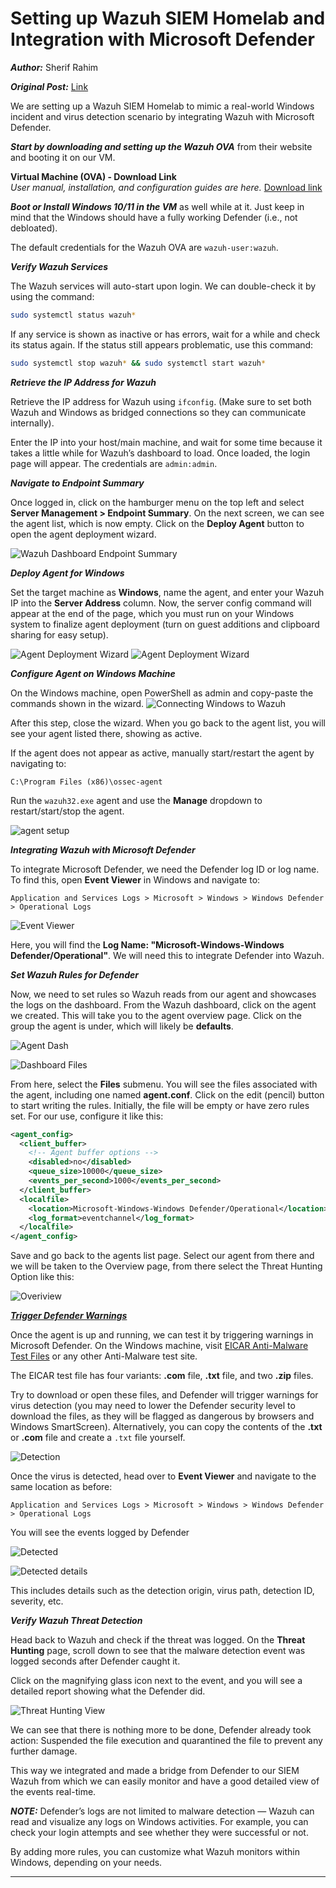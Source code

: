 # Setting up Wazuh SIEM Homelab and Integration with Microsoft Defender
**_Author:_** Sherif Rahim

**_Original Post:_** [Link](https://medium.com/@sherifrahim/setting-up-wazuh-siem-xdr-homelab-and-integartion-of-microsoft-defender-ef7963bcb7c2)


We are setting up a Wazuh SIEM Homelab to mimic a real-world Windows incident and virus detection scenario by integrating Wazuh with Microsoft Defender.

**_Start by downloading and setting up the Wazuh OVA_** from their website and booting it on our VM.

**Virtual Machine (OVA) - Download Link**  
_User manual, installation, and configuration guides are here._  [Download link](https://documentation.wazuh.com/current/deployment-options/virtual-machine/virtual-machine.html)

**_Boot or Install Windows 10/11 in the VM_** as well while at it. Just keep in mind that the Windows should have a fully working Defender (i.e., not debloated).

The default credentials for the Wazuh OVA are `wazuh-user:wazuh`.

**_Verify Wazuh Services_**

The Wazuh services will auto-start upon login. We can double-check it by using the command:

```bash
sudo systemctl status wazuh*
```

If any service is shown as inactive or has errors, wait for a while and check its status again. If the status still appears problematic, use this command:

```bash
sudo systemctl stop wazuh* && sudo systemctl start wazuh*
```

**_Retrieve the IP Address for Wazuh_**

Retrieve the IP address for Wazuh using `ifconfig`. (Make sure to set both Wazuh and Windows as bridged connections so they can communicate internally).

Enter the IP into your host/main machine, and wait for some time because it takes a little while for Wazuh’s dashboard to load. Once loaded, the login page will appear. The credentials are `admin:admin`.

**_Navigate to Endpoint Summary_**

Once logged in, click on the hamburger menu on the top left and select **Server Management > Endpoint Summary**. On the next screen, we can see the agent list, which is now empty. Click on the **Deploy Agent** button to open the agent deployment wizard.

![Wazuh Dashboard Endpoint Summary](https://miro.medium.com/v2/resize:fit:828/format:webp/1*MYAJD5oDbPWXnORJsftnWA.png)

**_Deploy Agent for Windows_**

Set the target machine as **Windows**, name the agent, and enter your Wazuh IP into the **Server Address** column. Now, the server config command will appear at the end of the page, which you must run on your Windows system to finalize agent deployment (turn on guest additions and clipboard sharing for easy setup).

![Agent Deployment Wizard](https://miro.medium.com/v2/resize:fit:828/format:webp/1*6PcN3RSVYKnz1d7pj1I3uA.png)
![Agent Deployment Wizard](https://miro.medium.com/v2/resize:fit:828/format:webp/1*v2gHiOJYtdV6kd96RHjm4g.png)


**_Configure Agent on Windows Machine_**

On the Windows machine, open PowerShell as admin and copy-paste the commands shown in the wizard.
![Connecting Windows to Wazuh](https://miro.medium.com/v2/resize:fit:828/format:webp/1*g1RC4-NXYqI0KotwVtBpCA.png)

After this step, close the wizard. When you go back to the agent list, you will see your agent listed there, showing as active.

If the agent does not appear as active, manually start/restart the agent by navigating to:

```plaintext
C:\Program Files (x86)\ossec-agent
```

Run the `wazuh32.exe` agent and use the **Manage** dropdown to restart/start/stop the agent.

![agent setup](https://miro.medium.com/v2/resize:fit:786/format:webp/1*alIaPZ_cokJRy87sGXzTpA.png)


**_Integrating Wazuh with Microsoft Defender_**

To integrate Microsoft Defender, we need the Defender log ID or log name. To find this, open **Event Viewer** in Windows and navigate to:

```plaintext
Application and Services Logs > Microsoft > Windows > Windows Defender > Operational Logs
```
![Event Viewer](https://miro.medium.com/v2/resize:fit:828/format:webp/1*32MQT9jVPwCd3UAO-fbIpA.png)

Here, you will find the **Log Name: "Microsoft-Windows-Windows Defender/Operational"**. We will need this to integrate Defender into Wazuh.

**_Set Wazuh Rules for Defender_**

Now, we need to set rules so Wazuh reads from our agent and showcases the logs on the dashboard. From the Wazuh dashboard, click on the agent we created. This will take you to the agent overview page. Click on the group the agent is under, which will likely be **defaults**.

![Agent Dash](https://miro.medium.com/v2/resize:fit:828/format:webp/1*7NxDAf9qg0VSJNKIUJPNng.png)

![Dashboard Files](https://miro.medium.com/v2/resize:fit:828/format:webp/1*KR76SsOlJMOCemi0Y-YbQw.png)

From here, select the **Files** submenu. You will see the files associated with the agent, including one named **agent.conf**. Click on the edit (pencil) button to start writing the rules. Initially, the file will be empty or have zero rules set. For our use, configure it like this:

```xml
<agent_config>
  <client_buffer>
    <!-- Agent buffer options -->
    <disabled>no</disabled>
    <queue_size>10000</queue_size>
    <events_per_second>1000</events_per_second>
  </client_buffer>
  <localfile>
    <location>Microsoft-Windows-Windows Defender/Operational</location>
    <log_format>eventchannel</log_format>
  </localfile>
</agent_config>
```
Save and go back to the agents list page. Select our agent from there and we will be taken to the Overview page, from there select the Threat Hunting Option like this:

![Overiview](https://miro.medium.com/v2/resize:fit:828/format:webp/1*aaBBlV-cuFdvoH-2mTXVjQ.png)

<u>**_Trigger Defender Warnings_**</u>

Once the agent is up and running, we can test it by triggering warnings in Microsoft Defender. On the Windows machine, visit [EICAR Anti-Malware Test Files](https://www.eicar.org/download-anti-malware-testfile/) or any other Anti-Malware test site.

The EICAR test file has four variants: **.com** file, **.txt** file, and two **.zip** files.

Try to download or open these files, and Defender will trigger warnings for virus detection (you may need to lower the Defender security level to download the files, as they will be flagged as dangerous by browsers and Windows SmartScreen). Alternatively, you can copy the contents of the **.txt** or **.com** file and create a `.txt` file yourself.

![Detection](https://miro.medium.com/v2/resize:fit:828/format:webp/1*LtW55gIHFkl2jpJfqFIq_w.png)

Once the virus is detected, head over to **Event Viewer** and navigate to the same location as before:

```plaintext
Application and Services Logs > Microsoft > Windows > Windows Defender > Operational Logs
```

You will see the events logged by Defender

![Detected](https://miro.medium.com/v2/resize:fit:828/format:webp/1*2o1gA_D2ZlXGCEonr7sR7w.png)

![Detected details](https://miro.medium.com/v2/resize:fit:828/format:webp/1*xngeJ22IvKCN9NuuCk6MZA.png)

This includes details such as the detection origin, virus path, detection ID, severity, etc.

**_Verify Wazuh Threat Detection_**

Head back to Wazuh and check if the threat was logged. On the **Threat Hunting** page, scroll down to see that the malware detection event was logged seconds after Defender caught it.

Click on the magnifying glass icon next to the event, and you will see a detailed report showing what the Defender did. 

![Threat Hunting View](https://miro.medium.com/v2/resize:fit:828/format:webp/1*4_MsEmJlj93ST_h8iFZ5lw.png)

We can see that there is nothing more to be done, Defender already took action: Suspended the file execution and quarantined the file to prevent any further damage.


This way we integrated and made a bridge from Defender to our SIEM Wazuh from which we can easily monitor and have a good detailed view of the events real-time.

**_NOTE:_**
Defender’s logs are not limited to malware detection — Wazuh can read and visualize any logs on Windows activities. For example, you can check your login attempts and see whether they were successful or not.

By adding more rules, you can customize what Wazuh monitors within Windows, depending on your needs.

---
